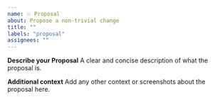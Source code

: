 ```yaml
---
name: 💥 Proposal
about: Propose a non-trivial change
title: ""
labels: "proposal"
assignees: ""
---
```


**Describe your Proposal**
A clear and concise description of what the proposal is.

**Additional context**
Add any other context or screenshots about the proposal here.
